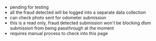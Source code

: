 
- pending for testing
- all the fraud detected will be logged into a separate data collection 
- can check photo sent for odometer submission
- this is a read only, fraud detected submission won't be blocking dlsm submission from being passthrough at the moment
- requires manual process to check into this page